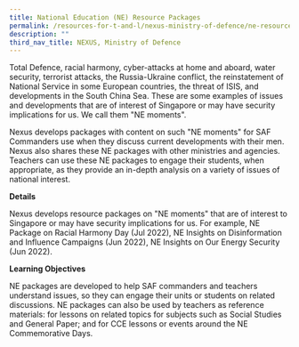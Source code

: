 ```yaml
---
title: National Education (NE) Resource Packages
permalink: /resources-for-t-and-l/nexus-ministry-of-defence/ne-resource-packages/
description: ""
third_nav_title: NEXUS, Ministry of Defence
---
```

Total Defence, racial harmony, cyber-attacks at home and aboard, water security, terrorist attacks, the Russia-Ukraine conflict, the reinstatement of National Service in some European countries, the threat of ISIS, and developments in the South China Sea. These are some examples of issues and developments that are of interest of Singapore or may have security implications for us. We call them
"NE moments".

Nexus develops packages with content on such "NE moments" for SAF Commanders use when they discuss current developments with their men. Nexus also shares these NE packages with other ministries and agencies. Teachers can use these NE packages to engage their students, when appropriate, as they provide an in-depth analysis on a variety of issues of national interest.

**Details**

Nexus develops resource packages on "NE moments" that are of interest to Singapore or may have security implications for us. For example, NE Package on Racial Harmony Day (Jul 2022), NE Insights on Disinformation and Influence Campaigns (Jun 2022), NE Insights on Our Energy Security (Jun 2022).

**Learning Objectives**

NE packages are developed to help SAF commanders and teachers understand issues, so they can engage their units or students on related discussions. NE packages can also be used by teachers as reference materials: for lessons on related topics for subjects such as Social Studies and General Paper; and for CCE lessons or events around the NE Commemorative Days.